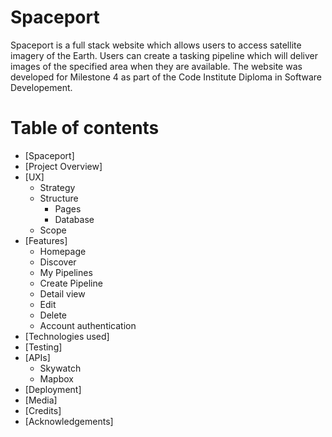 # Spaceport
Spaceport is a full stack website which allows users to access satellite imagery of the Earth.  Users can create a tasking pipeline which will deliver images of the specified area when they are available.  The website was developed for Milestone 4 as part of the Code Institute Diploma in Software Developement. 

# Table of contents
- [Spaceport]
- [Project Overview]
- [UX]
    * Strategy
    * Structure
        + Pages
        + Database
    * Scope
- [Features]
    * Homepage
    * Discover
    * My Pipelines
    * Create Pipeline
    * Detail view
    * Edit
    * Delete
    * Account authentication
- [Technologies used]
- [Testing]
- [APIs]
    * Skywatch
    * Mapbox
- [Deployment]
- [Media]
- [Credits]
- [Acknowledgements]